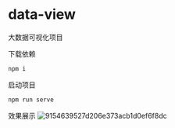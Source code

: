 # data-view
大数据可视化项目

下载依赖
```md
npm i 
```

启动项目
```md
npm run serve
```

效果展示
![9154639527d206e373acb1d0ef6f8dc](https://user-images.githubusercontent.com/99068236/215377888-cc29f1c5-9e43-46a6-87ff-4a20d6fe1e4a.png)


